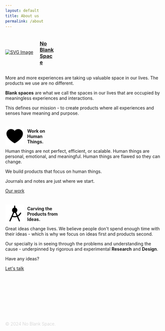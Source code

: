 ```yaml
---
layout: default
title: About us
permalink: /about
---
```


<a href="/">
<div class="about-container">
<div style="display: flex; align-items: center; justify-content: space-around;">
  <div style="width: 110px;"> <!-- Adjust width as needed -->
   <!--change to assets/pfp.png when working locally smh-->
    <img src="/assets/logo.svg" alt="SVG Image" style="vertical-align: middle; width: 100px;">
  </div>
  <div style="flex: 1; padding-right: 20px; ">
    <h3 style="width: 50px; line-height=10px;">No Blank Space</h3>
  </div>
</div>
</a>

More and more experiences are taking up valuable space in our lives. The products we use are no different. 

**Blank spaces** are what we call the spaces in our lives that are occupied by meaningless experiences and interactions.

This defines our mission - to create products where all experiences and senses have meaning and purpose.

<div class="vertical-line" style="margin-bottom: 40px;"></div>

<div>
<div style="display: flex; align-items: center; justify-content: space-around; height: 50px;">
  <div style="width: 70px;"> <!-- Adjust width as needed -->
   <!--change to assets/pfp.png when working locally smh-->
    <img src="assets/heart-fill.svg" alt="SVG Image" style="vertical-align: bottom; width: 60px;">
  </div>
  <div style="flex: 1;">
    <h4 style="width: 80px; ">Work on Human Things. </h4>
  </div>
</div>

Human things are not perfect, efficient, or scalable.
Human things are personal, emotional, and meaningful. 
Human things are flawed so they can change.

We build products that focus on human things. 

Journals and notes are just where we start. 

<a href="/work"><i class="ph-fill ph-caret-right"></i>Our work</a>

<div style="margin-bottom: 40px;"></div>

<div style="display: flex; align-items: center; justify-content: space-around; height: 50px;">
  <div style="width: 70px;"> <!-- Adjust width as needed -->
   <!--change to assets/pfp.png when working locally smh-->
    <img src="assets/compass-tool-fill.svg" alt="SVG Image" style="vertical-align: middle; width: 60px;">
  </div>
  <div style="flex: 1;">
    <h4 style="width: 130px; line-height=10px;">Carving the Products from Ideas.</h4>
  </div>
</div>

Great ideas change lives. We believe people don't spend enough time with their ideas - which is why we focus on ideas first and products second.

Our specialty is in seeing through the problems and understanding the cause - underpinned by rigorous and experimental **Research** and **Design**. 

Have any ideas?

<a href="https://cal.com/benjaminsearle/chat" target="_blank"><i class="ph-fill ph-caret-right"></i>Let's talk</a>

<div style="margin-bottom: 160px;"></div>



<p class="copyright" style="color: #bcbcbc; font-weight: 200;">© 2024 No Blank Space.</p>

